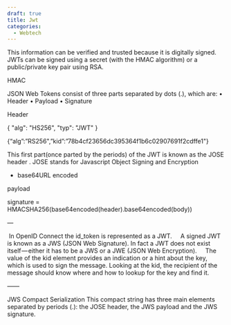 ```yaml
---
draft: true
title: Jwt
categories:
  - Webtech
---
```

This information can be verified and trusted because it is digitally signed. JWTs can be signed using a secret (with the HMAC algorithm) or a public/private key pair using RSA.

HMAC

JSON Web Tokens consist of three parts separated by dots (.), which are:
 •	Header
 •	Payload
 •	Signature

Header

{
  "alg": "HS256",
  "typ": "JWT"
}

{“alg”:”RS256",”kid”:”78b4cf23656dc395364f1b6c02907691f2cdffe1"}

This first part(once parted by the periods) of the JWT is known as the JOSE header . JOSE stands for Javascript Object Signing and Encryption 

- base64URL encoded

payload

signature = HMACSHA256(base64encoded(header).base64encoded(body))

—

 In OpenID Connect the id_token is represented as a JWT. 
 
 A signed JWT is known as a JWS (JSON Web Signature). In fact a JWT does not exist itself — either it has to be a JWS or a JWE (JSON Web Encryption). 
 
 The value of the kid element provides an indication or a hint about the key, which is used to sign the message. Looking at the kid, the recipient of the message should know where and how to lookup for the key and find it.


——

JWS Compact Serialization
This compact string has three main elements separated by periods (.): the JOSE header, the JWS payload and the JWS signature.
